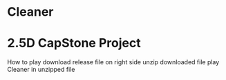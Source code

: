 # Cleaner
# 2.5D CapStone Project
How to play</n>
download release file on right side</n>
unzip downloaded file</n>
play Cleaner in unzipped file</n>
